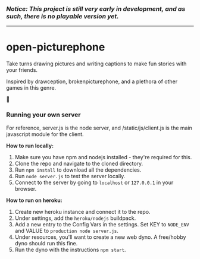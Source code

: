 ### ***Notice: This project is still very early in development, and as such, there is no playable version yet.***

---

# open-picturephone

Take turns drawing pictures and writing captions to make fun stories with your friends.

Inspired by drawception, brokenpicturephone, and a plethora of other games in this genre.

:art:

### Running your own server
For reference, server.js is the node server, and /static/js/client.js is the main javascript module for the client.

**How to run locally:**
1. Make sure you have npm and nodejs installed - they're required for this.
2. Clone the repo and navigate to the cloned directory.
3. Run `npm install` to download all the dependencies.
4. Run `node server.js` to test the server locally.
5. Connect to the server by going to `localhost` or `127.0.0.1` in your browser.

**How to run on heroku:**
1. Create new heroku instance and connect it to the repo.
2. Under settings, add the `heroku/nodejs` buildpack.
3. Add a new entry to the Config Vars in the settings. Set KEY to `NODE_ENV` and VALUE to `production node server.js`.
4. Under resources, you'll want to create a new web dyno. A free/hobby dyno should run this fine.
5. Run the dyno with the instructions `npm start`.
